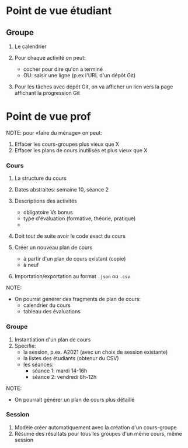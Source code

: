 # Point de vue étudiant

## Groupe

1. Le calendrier
1. Pour chaque activité on peut:
    * cocher pour dire qu'on a terminé
    * OU: saisir une ligne (p.ex l'URL d'un dépôt Git)

1. Pour les tâches avec dépôt Git, on va afficher un lien 
   vers la page affichant la progression Git

# Point de vue prof

NOTE: pour «faire du ménage» on peut:

1. Effacer les cours-groupes plus vieux que X
1. Effacer les plans de cours inutilisés et plus vieux que X

### Cours

1. La structure du cours
1. Dates abstraites: semaine 10, séance 2
1. Descriptions des activités
    * obligatoire Vs bonus
    * type d'évaluation (formative, théorie, pratique)
    * 

1. Doit tout de suite avoir le code exact du cours
1. Créer un nouveau plan de cours 
    * à partir d'un plan de cours existant (copie)
    * à neuf

1. Importation/exportation au format `.json` ou `.csv`

NOTE:

* On pourrat générer des fragments de plan de cours:
    * calendrier du cours
    * tableau des évaluations

### Groupe

1. Instantiation d'un plan de cours
1. Spécifie:
    * la session, p.ex. A2021 (avec un choix de session existante)
    * la listes des étudiants (obtenur du CSV)
    * les séances:
        * séance 1: mardi 14-16h
        * séance 2: vendredi 8h-12h

NOTE:

* On pourrait générer un plan de cours plus détaillé

### Session

1. Modèle créer automatiquement avec la création d'un cours-groupe
1. Résumé des résultats pour tous les groupes d'un même cours, même session
